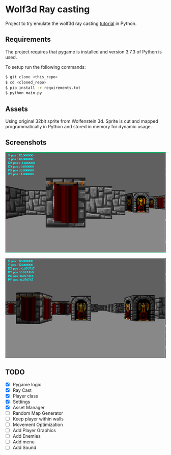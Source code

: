 # Wolf3d Ray casting

Project to try emulate the wolf3d ray casting [tutorial](https://lodev.org/cgtutor/raycasting.html) in Python.

## Requirements
The project requires that pygame is installed and version 3.7.3 of Python is used.

To setup run the following commands:
```bash
$ git clone <this_repo>
$ cd <cloned_repo>
$ pip install -r requirements.txt
$ python main.py
```

## Assets

Using original 32bit sprite from Wolfenstein 3d. Sprite is cut and mapped programmatically in Python and stored in
memory for dynamic usage.

## Screenshots

![In Game_1](screenshots/1.png)

![In Game_2](screenshots/2.png)

## TODO

- [x] Pygame logic
- [x] Ray Cast
- [x] Player class
- [x] Settings
- [x] Asset Manager
- [ ] Random Map Generator
- [ ] Keep player within walls
- [ ] Movement Optimization
- [ ] Add Player Graphics
- [ ] Add Enemies
- [ ] Add menu
- [ ] Add Sound